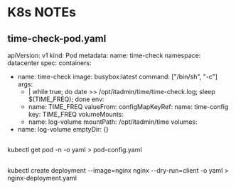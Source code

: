 # K8s NOTEs
## time-check-pod.yaml
apiVersion: v1
kind: Pod
metadata:
  name: time-check
  namespace: datacenter
spec:
  containers:
  - name: time-check
    image: busybox:latest
    command: ["/bin/sh", "-c"]
    args:
      - |
        while true; do
          date >> /opt/itadmin/time/time-check.log;
          sleep $(TIME_FREQ);
        done
    env:
    - name: TIME_FREQ
      valueFrom:
        configMapKeyRef:
          name: time-config
          key: TIME_FREQ
    volumeMounts:
    - name: log-volume
      mountPath: /opt/itadmin/time
  volumes:
  - name: log-volume
    emptyDir: {}


##
kubectl get pod <pod-name> -n <namespace> -o yaml > pod-config.yaml

##

kubectl create deployment --image=nginx nginx --dry-run=client -o yaml > nginx-deployment.yaml

